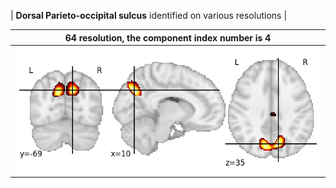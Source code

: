 


| **Dorsal Parieto-occipital sulcus** identified on various resolutions |

| 64 resolution, the component index number is 4|  
|:---:|  
| ![Component 64](../64/final/4.jpg "From component 64: Dorsal Parieto-occipital sulcus") |